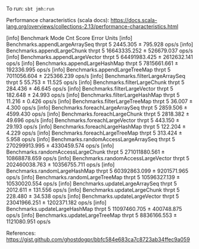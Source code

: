 To run: `sbt jmh:run`

Performance characteristics (scala docs): https://docs.scala-lang.org/overviews/collections-2.13/performance-characteristics.html

[info] Benchmark                              Mode  Cnt          Score          Error  Units
[info] Benchmarks.appendLargeArraySeq        thrpt    5       2445.305 ±      795.928  ops/s
[info] Benchmarks.appendLargeChunk           thrpt    5   16643335.252 ±   526679.037  ops/s
[info] Benchmarks.appendLargeVector          thrpt    5   64491983.425 ±  2612632.141  ops/s
[info] Benchmarks.appendLargeHashMap         thrpt    5    7815661.661 ±   192336.995  ops/s
[info] Benchmarks.appendLargeTreeMap         thrpt    5    7011056.604 ±   225366.239  ops/s
[info] Benchmarks.filterLargeArraySeq        thrpt    5         55.753 ±       11.525  ops/s
[info] Benchmarks.filterLargeChunk           thrpt    5        284.436 ±       46.645  ops/s
[info] Benchmarks.filterLargeVector          thrpt    5        182.648 ±       24.993  ops/s
[info] Benchmarks.filterLargeHashMap         thrpt    5         11.216 ±        0.426  ops/s
[info] Benchmarks.filterLargeTreeMap         thrpt    5         36.007 ±        4.300  ops/s
[info] Benchmarks.foreachLargeArraySeq       thrpt    5       2859.506 ±     4599.430  ops/s
[info] Benchmarks.foreachLargeChunk          thrpt    5       2818.382 ±       49.696  ops/s
[info] Benchmarks.foreachLargeVector         thrpt    5        443.150 ±       29.193  ops/s
[info] Benchmarks.foreachLargeHashMap        thrpt    5        122.204 ±        4.229  ops/s
[info] Benchmarks.foreachLargeTreeMap        thrpt    5        313.424 ±        5.958  ops/s
[info] Benchmarks.randomAccessLargeArraySeq  thrpt    5  270299913.995 ±  4330459.574  ops/s
[info] Benchmarks.randomAccessLargeChunk     thrpt    5  271011880.561 ± 10868878.659  ops/s
[info] Benchmarks.randomAccessLargeVector    thrpt    5  202460038.763 ± 10356755.711  ops/s
[info] Benchmarks.randomLargeHashMap         thrpt    5   60392863.099 ±  9201571.965  ops/s
[info] Benchmarks.randomLargeTreeMap         thrpt    5   10596327.139 ± 10530020.554  ops/s
[info] Benchmarks.updateLargeArraySeq        thrpt    5       2012.611 ±      131.556  ops/s
[info] Benchmarks.updateLargeChunk           thrpt    5        228.480 ±       34.538  ops/s
[info] Benchmarks.updateLargeVector          thrpt    5   23041966.251 ±  1202371.182  ops/s
[info] Benchmarks.updateLargeHashMap         thrpt    5   11097460.705 ±   400748.875  ops/s
[info] Benchmarks.updateLargeTreeMap         thrpt    5    8836166.553 ±  1121080.951  ops/s

References: https://gist.github.com/ghostdogpr/bbfc584e683ca7c8723ab34ffec9a059
